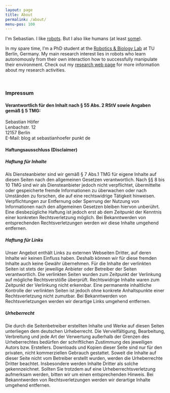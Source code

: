 ```yaml
---
layout: page
title: About
permalink: /about/
menu-pos: 100
---
```


I'm Sebastian. I like [robots](http://static6.businessinsider.com/image/53c6d03decad043552f996ba/countries-around-the-world-are-worried-about-killer-robots.jpg). But I also like humans (at least [some](http://images5.fanpop.com/image/photos/28100000/david-david-hasselhoff-28104576-400-300.jpg)).

In my spare time, I&#8217;m a PhD student at the <a title="Robotics &amp; Biology Lab" href="http://www.robotics.tu-berlin.de" target="_blank">Robotics &amp; Biology Lab</a> at TU Berlin, Germany. 
My main research interest lies in robots who learn autonomously from their own interaction how to successfully manipulate their environment. Check out my <a title="Me at TU Berlin" href="http://www.robotics.tu-berlin.de/menue/team/sebastian_hoefer/" target="_blank">research web page</a> for more information about my research activities.

<br/>

### Impressum

#### Verantwortlich für den Inhalt nach § 55 Abs. 2 RStV sowie Angaben gemäß § 5 TMG:
Sebastian Höfer<br/>
Lenbachstr. 12<br/>
12157 Berlin<br/>
E-Mail:	blog at sebastianhoefer punkt de<br/>

#### Haftungsausschluss (Disclaimer)

##### Haftung für Inhalte

Als Diensteanbieter sind wir gemäß § 7 Abs.1 TMG für eigene Inhalte auf diesen Seiten nach den allgemeinen Gesetzen verantwortlich. Nach §§ 8 bis 10 TMG sind wir als Diensteanbieter jedoch nicht verpflichtet, übermittelte oder gespeicherte fremde Informationen zu überwachen oder nach Umständen zu forschen, die auf eine rechtswidrige Tätigkeit hinweisen. Verpflichtungen zur Entfernung oder Sperrung der Nutzung von Informationen nach den allgemeinen Gesetzen bleiben hiervon unberührt. Eine diesbezügliche Haftung ist jedoch erst ab dem Zeitpunkt der Kenntnis einer konkreten Rechtsverletzung möglich. Bei Bekanntwerden von entsprechenden Rechtsverletzungen werden wir diese Inhalte umgehend entfernen.

##### Haftung für Links

Unser Angebot enthält Links zu externen Webseiten Dritter, auf deren Inhalte wir keinen Einfluss haben. Deshalb können wir für diese fremden Inhalte auch keine Gewähr übernehmen. Für die Inhalte der verlinkten Seiten ist stets der jeweilige Anbieter oder Betreiber der Seiten verantwortlich. Die verlinkten Seiten wurden zum Zeitpunkt der Verlinkung auf mögliche Rechtsverstöße überprüft. Rechtswidrige Inhalte waren zum Zeitpunkt der Verlinkung nicht erkennbar. Eine permanente inhaltliche Kontrolle der verlinkten Seiten ist jedoch ohne konkrete Anhaltspunkte einer Rechtsverletzung nicht zumutbar. Bei Bekanntwerden von Rechtsverletzungen werden wir derartige Links umgehend entfernen.

##### Urheberrecht

Die durch die Seitenbetreiber erstellten Inhalte und Werke auf diesen Seiten unterliegen dem deutschen Urheberrecht. Die Vervielfältigung, Bearbeitung, Verbreitung und jede Art der Verwertung außerhalb der Grenzen des Urheberrechtes bedürfen der schriftlichen Zustimmung des jeweiligen Autors bzw. Erstellers. Downloads und Kopien dieser Seite sind nur für den privaten, nicht kommerziellen Gebrauch gestattet. Soweit die Inhalte auf dieser Seite nicht vom Betreiber erstellt wurden, werden die Urheberrechte Dritter beachtet. Insbesondere werden Inhalte Dritter als solche gekennzeichnet. Sollten Sie trotzdem auf eine Urheberrechtsverletzung aufmerksam werden, bitten wir um einen entsprechenden Hinweis. Bei Bekanntwerden von Rechtsverletzungen werden wir derartige Inhalte umgehend entfernen.